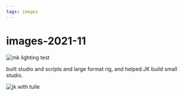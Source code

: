 ```yaml
---
tags: images
---
```


# images-2021-11

![mk lighting test](https://files.slack.com/files-pri/T0HTW3H0V-F02MBMJ76LU/mk-large-format-clip-2.jpg?pub_secret=a2c2260f4f)

built studio and scripts and large format rig, and helped JK build small studio.

![jk with tulle](https://files.slack.com/files-pri/T0HTW3H0V-F02M9M15GUS/jk-tulle_360.gif?pub_secret=580568328a)
